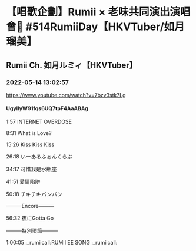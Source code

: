# 【唱歌企劃】Rumii × 老味共同演出演唱會🎤 #514RumiiDay【HKVTuber/如月瑠美】

## Rumii Ch. 如月ルミィ【HKVTuber】

### 2022-05-14 13:02:57

https://www.youtube.com/watch?v=7bzv3stk7Lg

#### UgylIyW91fqs6UQ7tpF4AaABAg

1:57 INTERNET OVERDOSE

8:31 What is Love?

15:26 Kiss Kiss Kiss

26:18 いーあるふぁんくらぶ

34:17 可惜我是水瓶座

41:51 愛情陷阱

50:18 チキチキバンバン

———Encore———

56:32 夜にGotta Go

———特別環節———

1:00:05 :_rumiicall:RUMII EE SONG :_rumiicall:

